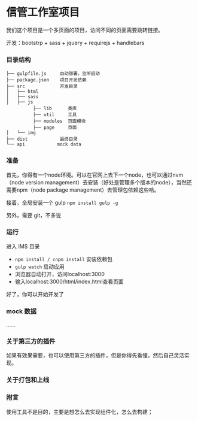 # 信管工作室项目

我们这个项目是一个多页面的项目，访问不同的页面需要跳转链接。

开发：bootstrp + sass + jquery + requirejs + handlebars


### 目录结构

```
├── gulpfile.js     自动部署，监听启动
├── package.json    项目开发依赖
├── src             开发目录
│   ├── html
│   ├── sass
│   ├── js
          ├── lib      类库
          ├── util     工具
          ├── modules  页面模块
          ├── page     页面
│   └── img
├── dist            最终目录
└── api            mock data

```
### 准备

首先，你得有一个node环境。可以在官网上去下一个node，也可以通过nvm（node version management）去安装（好处是管理多个版本的node），当然还需要npm（node package management）去管理包依赖这些哈。

接着，全局安装一个 gulp `npm install gulp -g`

另外，需要 git，不多说

### 运行

进入 IMS 目录
* `npm install / cnpm install` 安装依赖包
* `gulp watch` 启动应用
* 浏览器自动打开，访问localhost:3000
* 输入localhost:3000/html/index.html查看页面


好了，你可以开始开发了
###

### mock 数据

......

### 关于第三方的插件

如果有效果需要，也可以使用第三方的插件，但是你得先看懂，然后自己灵活实现。

### 关于打包和上线


### 附言

使用工具不是目的，主要是想怎么去实现组件化，怎么去构建；
